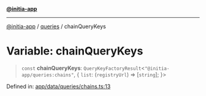 [**@initia-app**](../../data.md)

***

[@initia-app](../../data.md) / [queries](../data.md) / chainQueryKeys

# Variable: chainQueryKeys

> `const` **chainQueryKeys**: `QueryKeyFactoryResult`\<`"@initia-app/queries:chains"`, \{ `list`: (`registryUrl`) => \[`string`\]; \}\>

Defined in: [app/data/queries/chains.ts:13](https://github.com/hanwong/app-v2/blob/087f9ea496ced31d9a3b187baa11cd5456705527/app/data/queries/chains.ts#L13)
